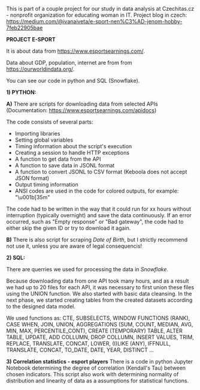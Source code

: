 This is part of a couple project for our study in data analysis at Czechitas.cz - nonprofit organization for educating woman in IT.
Project blog in czech: https://medium.com/@ivanaiveta/e-sport-nen%C3%AD-jenom-hobby-7feb22905bae 

**PROJECT E-SPORT**

It is about data from https://www.esportsearnings.com/.

Data about GDP, population, internet are from from https://ourworldindata.org/.

You can see our code in python and SQL (Snowflake).

**1) PYTHON:**

**A)** There are scripts for downloading data from selected APIs (Documentation: https://www.esportsearnings.com/apidocs)

The code consists of several parts:
- Importing libraries
- Setting global variables
- Timing information about the script's execution
- Creating a session to handle HTTP exceptions
- A function to get data from the API
- A function to save data in JSONL format
- A function to convert JSONL to CSV format (Keboola does not accept JSON format)
- Output timing information
- ANSI codes are used in the code for colored outputs, for example: "\u001b[35m"

The code had to be written in the way that it could run for xx hours without interruption (typically overnight) and save the data continuously. If an error occurred, such as "Empty response" or "Bad gateway", the code had to either skip the given ID or try to download it again.

**B)** There is also script for scraping _Date of Birth_, but I strictly recommend not use it, unless you are aware of legal consequencis!

**2) SQL:**

There are querries we used for processing the data in _Snowflake_.

Because downloading data from one API took many hours, and as a result we had up to 20 files for each API, it was necessary to first union these files using the UNION function. We also started with basic data cleansing.
In the next phase, we started creating tables from the created datasets according to the designed data model.

We used functions as: CTE, SUBSELECTS, WINDOW FUNCTIONS (RANK), CASE WHEN, JOIN, UNION, AGGREGATIONS (SUM, COUNT, MEDIAN, AVG, MIN, MAX, PERCENTILE_CONT), CREATE (TEMPORARY) TABLE, ALTER TABLE,  UPDATE, ADD COLLUMN, DROP COLLUMN, INSERT VALUES, TRIM, REPLACE, TRANSLATE, CONCAT, LOWER, (I)LIKE (ANY), IFFNULL, TRANSLATE, CONCAT, TO_DATE, DATE, YEAR, DISTINCT ...

**3) Correlation statistics - esport players**
There is a code in python Jupyter Notebook determining the degree of correlation (Kendall's Tau) between chosen indicators. This script also work with determining normality of distribution and linearity of data as a assumptions for statistical functions.